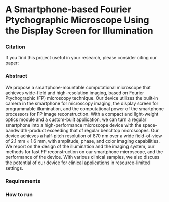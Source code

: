 # A Smartphone-based Fourier Ptychographic Microscope Using the Display Screen for Illumination


### Citation
If you find this project useful in your research, please consider citing our paper:


### Abstract
We propose a smartphone-mountable computational microscope that achieves wide-field and high-resolution imaging, based on Fourier Ptychographic (FP) microscopy technique. Our device utilizes the built-in camera in the smartphone for microscopy imaging, the display screen for programmable illumination, and the computational power of the smartphone processors for FP image reconstruction. With a compact and light-weight optics module and a custom-built application, we can turn a regular smartphone into a high-performance microscope device with the space-bandwidth-product exceeding that of regular benchtop microscopes. Our device achieves a half-pitch resolution of 870 nm over a wide field-of-view of 2.1 mm × 1.6 mm, with amplitude, phase, and color imaging capabilities. We report on the design of the illumination and the imaging system, our methods for fast FP reconstruction on our smartphone microscope, and the performance of the device. With various clinical samples, we also discuss the potential of our device for clinical applications in resource-limited settings.


### Requirements



### How to run 
